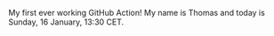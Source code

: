 My first ever working GitHub Action!
My name is Thomas and today is Sunday, 16 January, 13:30 CET. 
